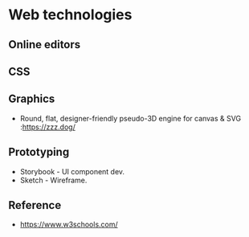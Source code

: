 Web technologies
================

Online editors
--------------

CSS
--------------

Graphics
--------------
* Round, flat, designer-friendly pseudo-3D engine for canvas & SVG :https://zzz.dog/

Prototyping
---------
* Storybook - UI component dev.
* Sketch - Wireframe.

Reference
--------------
* https://www.w3schools.com/


